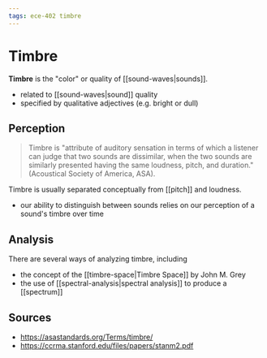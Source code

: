 ```yaml
---
tags: ece-402 timbre
---
```


# Timbre

**Timbre** is the "color" or quality of [[sound-waves|sounds]].

- related to [[sound-waves|sound]] quality
- specified by qualitative adjectives (e.g. bright or dull)

## Perception

> Timbre is "attribute of auditory sensation in terms of which a listener can judge that two sounds are dissimilar, when the two sounds are similarly presented having the same loudness, pitch, and duration." (Acoustical Society of America, ASA).

Timbre is usually separated conceptually from [[pitch]] and loudness.

- our ability to distinguish between sounds relies on our perception of a sound's timbre over time

## Analysis

There are several ways of analyzing timbre, including

- the concept of the [[timbre-space|Timbre Space]] by John M. Grey
- the use of [[spectral-analysis|spectral analysis]] to produce a [[spectrum]]

## Sources

- <https://asastandards.org/Terms/timbre/>
- <https://ccrma.stanford.edu/files/papers/stanm2.pdf>
